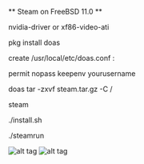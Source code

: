 ** Steam on FreeBSD 11.0 **
 
 nvidia-driver or  xf86-video-ati
 
 pkg install doas 
 
 create /usr/local/etc/doas.conf :
 
 permit nopass keepenv yourusername 
 
 
 
 doas tar -zxvf steam.tar.gz  -C /
 
 steam

./install.sh
 
 ./steamrun



![alt tag](https://raw.githubusercontent.com/SteamOnFreeBSD/Steam/master/2016-03-15-171059_1366x768_scrot.png)
![alt tag](https://raw.githubusercontent.com/SteamOnFreeBSD/Steam/master/2016-04-03-030913_1366x768_scrot.png)
